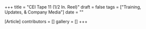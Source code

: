 +++
title = "CEI Tape 11 (1/2 In. Reel)"
draft = false
tags = ["Training, Updates, & Company Media"]
date = ""

[Article]
contributors = []
gallery = []
+++